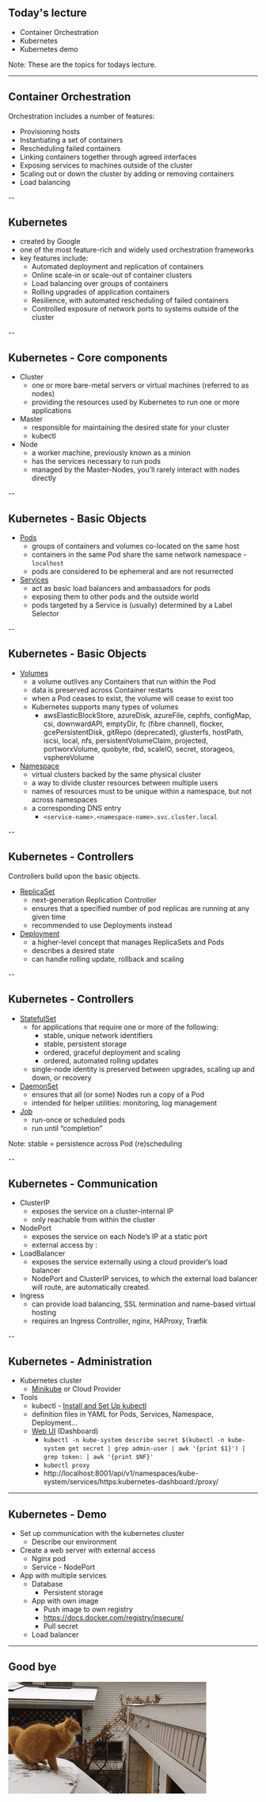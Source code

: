 <!-- Start -->
## Today's lecture
* Container Orchestration
* Kubernetes
* Kubernetes demo

Note:
These are the topics for todays lecture.


---
## Container Orchestration
Orchestration includes a number of features:
* Provisioning hosts
* Instantiating a set of containers
* Rescheduling failed containers
* Linking containers together through agreed interfaces
* Exposing services to machines outside of the cluster
* Scaling out or down the cluster by adding or removing containers
* Load balancing


--
## Kubernetes
* created by Google 
* one of the most feature-rich and widely used orchestration frameworks
* key features include:
  - Automated deployment and replication of containers
  - Online scale-in or scale-out of container clusters
  - Load balancing over groups of containers
  - Rolling upgrades of application containers
  - Resilience, with automated rescheduling of failed containers
  - Controlled exposure of network ports to systems outside of the cluster


--
## Kubernetes - Core components
* Cluster 
  - one or more bare-metal servers or virtual machines (referred to as nodes)
  - providing the resources used by Kubernetes to run one or more applications
* Master
  - responsible for maintaining the desired state for your cluster
  - kubectl
* Node
  - a worker machine, previously known as a minion
  - has the services necessary to run pods
  - managed by the Master-Nodes, you’ll rarely interact with nodes directly


--
## Kubernetes - Basic Objects
* [Pods](https://kubernetes.io/docs/concepts/workloads/pods/pod-overview/)
  - groups of containers and volumes co-located on the same host
  - containers in the same Pod share the same network namespace - `localhost`
  - pods are considered to be ephemeral and are not resurrected
* [Services](https://kubernetes.io/docs/concepts/services-networking/service/)
  - act as basic load balancers and ambassadors for pods
  - exposing them to other pods and the outside world
  - pods targeted by a Service is (usually) determined by a Label Selector


--
## Kubernetes - Basic Objects
* [Volumes](https://kubernetes.io/docs/concepts/storage/volumes/)
  - a volume outlives any Containers that run within the Pod
  - data is preserved across Container restarts
  - when a Pod ceases to exist, the volume will cease to exist too
  - Kubernetes supports many types of volumes
    - awsElasticBlockStore, azureDisk, azureFile, cephfs, configMap, csi, downwardAPI, emptyDir, fc (fibre channel), flocker, gcePersistentDisk, gitRepo (deprecated), glusterfs, hostPath, iscsi, local, nfs, persistentVolumeClaim, projected, portworxVolume, quobyte, rbd, scaleIO, secret, storageos, vsphereVolume <!-- {_style="font-size:60%"} -->
* [Namespace](https://kubernetes.io/docs/concepts/overview/working-with-objects/namespaces/)
  - virtual clusters backed by the same physical cluster
  - a way to divide cluster resources between multiple users
  - names of resources must to be unique within a namespace, but not across namespaces
  - a corresponding DNS entry
    - `<service-name>.<namespace-name>.svc.cluster.local`


--
## Kubernetes - Controllers
Controllers build upon the basic objects.
* [ReplicaSet](https://kubernetes.io/docs/concepts/workloads/controllers/replicaset/)
  - next-generation Replication Controller
  - ensures that a specified number of pod replicas are running at any given time
  - recommended to use Deployments instead
* [Deployment](https://kubernetes.io/docs/concepts/workloads/controllers/deployment/)
  - a higher-level concept that manages ReplicaSets and Pods
  - describes a desired state
  - can handle rolling update, rollback and scaling


--
## Kubernetes - Controllers
* [StatefulSet](https://kubernetes.io/docs/concepts/workloads/controllers/statefulset/)
  - for applications that require one or more of the following:
    - stable, unique network identifiers
    - stable, persistent storage
    - ordered, graceful deployment and scaling
    - ordered, automated rolling updates
  - single-node identity is preserved between upgrades, scaling up and down, or recovery
* [DaemonSet](https://kubernetes.io/docs/concepts/workloads/controllers/daemonset/)
  - ensures that all (or some) Nodes run a copy of a Pod
  - intended for helper utilities:  monitoring, log management
* [Job](https://kubernetes.io/docs/concepts/workloads/controllers/jobs-run-to-completion/)
  - run-once or scheduled pods
  - run until “completion”

Note:
stable = persistence across Pod (re)scheduling


--
## Kubernetes - Communication
* ClusterIP
  - exposes the service on a cluster-internal IP
  - only reachable from within the cluster
* NodePort
  - exposes the service on each Node’s IP at a static port
  - external access by <NodeIP>:<NodePort>
* LoadBalancer
  - exposes the service externally using a cloud provider’s load balancer
  - NodePort and ClusterIP services, to which the external load balancer will route, are automatically created.
* Ingress
  - can provide load balancing, SSL termination and name-based virtual hosting
  - requires an Ingress Controller, nginx, HAProxy, Træfik


--
## Kubernetes - Administration
* Kubernetes cluster
  - [Minikube](https://kubernetes.io/docs/tasks/tools/install-minikube/) or Cloud Provider 
* Tools
  - kubectl - [Install and Set Up kubectl](https://kubernetes.io/docs/tasks/tools/install-kubectl/)
  - definition files in YAML for Pods, Services, Namespace, Deployment...
  - [Web UI](https://kubernetes.io/docs/tasks/access-application-cluster/web-ui-dashboard/) (Dashboard)
    - `kubectl -n kube-system describe secret $(kubectl -n kube-system get secret | grep admin-user | awk '{print $1}') | grep token: | awk '{print $NF}'`
    - `kubectl proxy`
    - http://localhost:8001/api/v1/namespaces/kube-system/services/https:kubernetes-dashboard:/proxy/


---
## Kubernetes - Demo
* Set up communication with the kubernetes cluster
  * Describe our environment
* Create a web server with external access
  * Nginx pod
  * Service - NodePort
* App with multiple services
  * Database
    * Persistent storage
  * App with own image
    * Push image to own registry
    * https://docs.docker.com/registry/insecure/
    * Pull secret
  * Load balancer


---
## Good bye
![docker](images/cat-jump-fail.gif)

<!-- {_class="center"} -->

